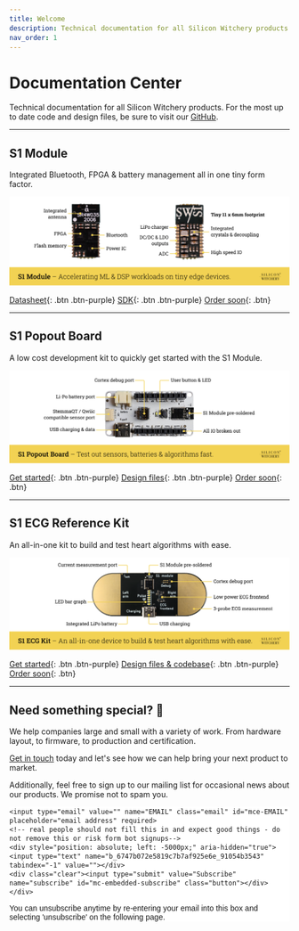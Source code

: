 ```yaml
---
title: Welcome
description: Technical documentation for all Silicon Witchery products.
nav_order: 1
---
```


# Documentation Center

Technical documentation for all Silicon Witchery products. For the most up to date code and design files, be sure to visit our [GitHub](https://github.com/siliconwitchery).

---

## S1 Module

Integrated Bluetooth, FPGA & battery management all in one tiny form factor.

[![Silicon Witchery S1 Module](/images/annotated-module.png)](/s1-module/s1-module)

[Datasheet](/s1-module/s1-module){: .btn .btn-purple}
[SDK](https://github.com/siliconwitchery/s1-sdk){: .btn .btn-purple}
[Order soon](#){: .btn}

---

## S1 Popout Board

A low cost development kit to quickly get started with the S1 Module.

[![Silicon Witchery S1 Popout Board](/images/annotated-devkit.png)](/s1-popout-board/s1-popout-board)

[Get started](s1-popout-board/s1-popout-board){: .btn .btn-purple}
[Design files](https://github.com/siliconwitchery/s1-popout-board){: .btn .btn-purple}
[Order soon](#){: .btn}

---

## S1 ECG Reference Kit

An all-in-one kit to build and test heart algorithms with ease.

[![Silicon Witchery S1 ECG Reference Kit](/images/annotated-ecg-kit.png)](/s1-ecg-kit/s1-ecg-kit)

[Get started](s1-ecg-kit/s1-ecg-kit){: .btn .btn-purple}
[Design files & codebase](https://github.com/siliconwitchery/s1-ecg-demo){: .btn .btn-purple}
[Order soon](#){: .btn}

---

## Need something special? 💌

We help companies large and small with a variety of work. From hardware layout, to firmware, to production and certification.

[Get in touch](mailto:info@siliconwitchery.com?subject=Hello!) today and let's see how we can help bring your next product to market.

Additionally, feel free to sign up to our mailing list for occasional news about our products. We promise not to spam you.

<!-- Begin Mailchimp Signup Form -->
<link href="//cdn-images.mailchimp.com/embedcode/horizontal-slim-10_7.css" rel="stylesheet" type="text/css">
<style type="text/css">
	#mc_embed_signup{background:#fff; clear:left; font:14px Helvetica,Arial,sans-serif; width:100%;}
	/* Add your own Mailchimp form style overrides in your site stylesheet or in this style block.
	   We recommend moving this block and the preceding CSS link to the HEAD of your HTML file. */
</style>
<div id="mc_embed_signup">
<form action="https://siliconwitchery.us10.list-manage.com/subscribe/post?u=6747b072e5819c7b7af925e6e&amp;id=91054b3543" method="post" id="mc-embedded-subscribe-form" name="mc-embedded-subscribe-form" class="validate" target="_blank" novalidate>
    <div id="mc_embed_signup_scroll">

	<input type="email" value="" name="EMAIL" class="email" id="mce-EMAIL" placeholder="email address" required>
	<!-- real people should not fill this in and expect good things - do not remove this or risk form bot signups-->
	<div style="position: absolute; left: -5000px;" aria-hidden="true"><input type="text" name="b_6747b072e5819c7b7af925e6e_91054b3543" tabindex="-1" value=""></div>
	<div class="clear"><input type="submit" value="Subscribe" name="subscribe" id="mc-embedded-subscribe" class="button"></div>
	</div>
</form>
</div>

<!--End mc_embed_signup-->

You can unsubscribe anytime by re-entering your email into this box and selecting 'unsubscribe' on the following page.